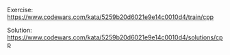 Exercise: https://www.codewars.com/kata/5259b20d6021e9e14c0010d4/train/cpp

Solution: https://www.codewars.com/kata/5259b20d6021e9e14c0010d4/solutions/cpp
